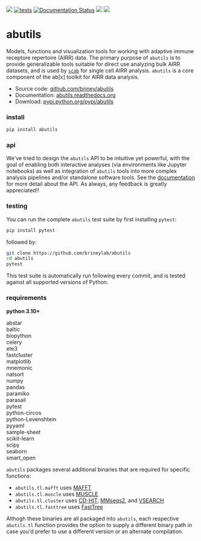 ![](https://img.shields.io/pypi/v/abutils.svg?colorB=blue)
[![tests](https://github.com/briney/abutils/actions/workflows/pytest.yml/badge.svg)](https://github.com/briney/abutils/actions/workflows/pytest.yml)
[![Documentation Status](https://readthedocs.org/projects/abutils/badge/?version=latest)](https://abutils.readthedocs.io/en/latest/?badge=latest)
![](https://img.shields.io/pypi/pyversions/abutils.svg)
![](https://img.shields.io/badge/license-MIT-blue.svg)

# abutils

Models, functions and visualization tools for working with adaptive immune receptore repertoire (AIRR) data. The primary purpose of `abutils` is to provide generalizable tools suitable for direct use analyzing bulk AIRR datasets, and is used by [`scab`](https://github.com/briney/scab) for single cell AIRR analysis. `abutils` is a core component of the ab\[x\] toolkit for AIRR data analysis.
  
  - Source code: [github.com/briney/abutils](https://github.com/briney/abutils)  
  - Documentation: [abutils.readthedocs.org](http://abutils.readthedocs.org)  
  - Download: [pypi.python.org/pypi/abutils](https://pypi.python.org/pypi/abutils)  
  <!-- - Docker: [hub.docker.com/r/briney/abstar/](https://hub.docker.com/r/briney/abstar/)   -->  
  
### install  
``` bash
pip install abutils
```


### api  
We've tried to design the  `abutils` API to be intuitive yet powerful, with the goal of enabling both interactive analyses (via environments like Jupyter notebooks) as well as integration of `abutils` tools into more complex analysis pipelines and/or standalone software tools. See the [documentation](http://abutils.readthedocs.org) for more detail about the API. As always, any feedback is greatly appreciated!!  


### testing  
You can run the complete `abutils` test suite by first installing `pytest`:
``` bash
pip install pytest
```

followed by:

``` bash
git clone https://github.com/brineylab/abutils
cd abutils
pytest
```

This test suite is automatically run following every commit, and is tested against all supported versions of Python.
  

### requirements  
**python 3.10+**  
  
abstar  
baltic  
biopython  
celery  
ete3  
fastcluster  
matplotlib  
mnemonic  
natsort  
numpy  
pandas  
paramiko  
parasail  
pytest  
python-circos  
python-Levenshtein  
pyyaml  
sample-sheet  
scikit-learn  
scipy  
seaborn  
smart_open  
  
`abutils` packages several additional binaries that are required for specific functions:

* ``abutils.tl.mafft`` uses [MAFFT](https://mafft.cbrc.jp/alignment/software/)
* ``abutils.tl.muscle`` uses [MUSCLE](https://www.drive5.com/muscle/)
* ``abutils.tl.cluster`` uses [CD-HIT](https://cd-hit.org), [MMseqs2](https://github.com/soedinglab/MMseqs2), and [VSEARCH](https://github.com/torognes/vsearch)
* ``abutils.tl.fasttree`` uses [FastTree](http://www.microbesonline.org/fasttree/)

Althogh these binaries are all packaged into `abutils`, each respective `abutils.tl` function provides the option to supply a different binary path in case you'd prefer to use a different version or an alternate compilation.  



